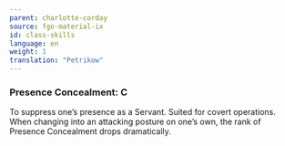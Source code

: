 ```yaml
---
parent: charlotte-corday
source: fgo-material-ix
id: class-skills
language: en
weight: 1
translation: "Petrikow"
---
```


### Presence Concealment: C

To suppress one’s presence as a Servant. Suited for covert operations. When changing into an attacking posture on one’s own, the rank of Presence Concealment drops dramatically.
